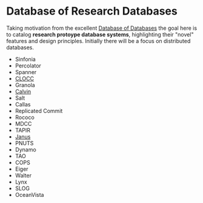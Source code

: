 # Database of Research Databases

Taking motivation from the excellent [Database of Databases](https://dbdb.io/) the goal here is to catalog **research protoype database systems**, highlighting their "novel" features and design principles.
Initially there will be a focus on distributed databases. 

+ Sinfonia 
+ Percolator 
+ Spanner 
+ [CLOCC](https://github.com/jackwaudby/dbordb/blob/main/clocc.md)
+ Granola
+ [Calvin](https://github.com/jackwaudby/dbordb/blob/main/calvin.md)
+ Salt
+ Callas
+ Replicated Commit 
+ Rococo
+ MDCC
+ TAPIR
+ [Janus](https://github.com/jackwaudby/dbordb/blob/main/janus.md)
+ PNUTS
+ Dynamo 
+ TAO
+ COPS
+ Eiger
+ Walter 
+ Lynx
+ SLOG
+ OceanVista


